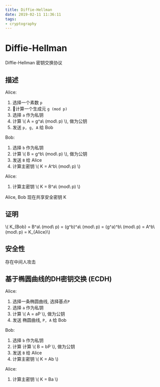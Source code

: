 ```yaml
---
title: Diffie-Hellman
date: 2019-02-11 11:36:11
tags:
- cryptography
---
```

<script type="text/javascript" src='https://cdnjs.cloudflare.com/ajax/libs/mathjax/2.7.5/MathJax.js?config=TeX-MML-AM_CHTML' async></script>

# Diffie-Hellman

Diffie-Hellman 密钥交换协议

## 描述

Alice:

1. 选择一个素数 `p`
2. 计算一个生成元 `g (mod p)`
3. 选择 `a` 作为私钥
4. 计算 \\( A = g^a\ (mod\ p) \\), 做为公钥
5. 发送 `p, g, A` 给 Bob

Bob:

1. 选择 `b` 作为私钥
2. 计算 \\( B = g^b\ (mod\ p) \\), 做为公钥
3. 发送 `B` 给 Alice
4. 计算主密钥 \\( K = A^b\ (mod\ p) \\)

Alice:

1. 计算主密钥 \\( K = B^a\ (mod\ p) \\)

Alice, Bob 现在共享安全密钥 K

## 证明

\\( K_{Bob} = B^a\ (mod\ p) = (g^b)^a\ (mod\ p) = (g^a)^b\ (mod\ p) = A^b\ (mod\ p) = K_{Alice}\\)

## 安全性

存在中间人攻击

## 基于椭圆曲线的DH密钥交换 (ECDH)

Alice:

1. 选择一条椭圆曲线, 选择基点`P`
3. 选择 `a` 作为私钥
4. 计算 \\( A = aP \\), 做为公钥
5. 发送 椭圆曲线, `P, A` 给 Bob

Bob:

1. 选择 `b` 作为私钥
2. 计算 计算 \\( B = bP \\), 做为公钥
3. 发送 `B` 给 Alice
4. 计算主密钥 \\( K = Ab \\)

Alice:

1. 计算主密钥 \\( K = Ba \\)